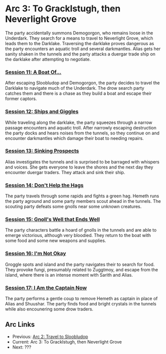 # Arc 3: To Gracklstugh, then Neverlight Grove

The party accidentally summons Demogorgon, who remains loose in
the Underdark. They search for a means to travel to Neverlight
Grove, which leads them to the Darklake. Traversing the darklake
proves dangerous as the party encounters an aquatic troll and
several darkmantles. Alias gets her sanity shaken in the tunnels
and the party attacks a duergar trade ship on the darklake after
attempting to negotiate.

### [Session 11: A Boat Of...](session11-2020-11-29.md)
After escaping Sloobludop and Demogorgon, the party decides to travel
the Darklake to navigate much of the Underdark. The drow search party
catches them and there is a chase as they build a boat and escape
their former captors.

### [Session 12: Ships and Giggles](session12-2021-01-03.md)
While traveling along the darklake, the party squeezes through
a narrow passage encounters and aquatic troll. After narrowly
escaping destruction the party docks and hears noises from the
tunnels, so they continue on and encounter darkmantles which
damage their boat to needing repairs.

### [Session 13: Sinking Prospects](session13-2021-01-16.md)
Alias investigates the tunnels and is surprised to be barraged
with whispers and voices. She gets everyone to leave the shores
and the next day they encounter duergar traders. They attack
and sink their ship.

### [Session 14: Don't Help the Hags](session14-2021-02-06.md)
The party travels through some rapids and fights a green hag. Hemeth
runs the party aground and some party members scout ahead in the
tunnels. The scouting party defeats some gnolls near some unknown
creatures.

### [Session 15: Gnoll's Well that Ends Well](session15-2021-02-20.md)
The party characters battle a hoard of gnolls in the tunnels and
are able to emerge victorious, although very bloodied. They return
to the boat with some food and some new weapons and supplies.

### [Session 16: I'm Not Okay](session16-2021-03-06.md)
Groggle spots and island and the party navigates their to
search for food. They provoke fungi, presumably related to
Zuggtmoy, and escape from the island, where there is an intense
moment with Sarith and Alias.

### [Session 17: I Am the Captain Now](session17-2021-04-18.md)
The party performs a gentle coup to remove Hemeth as captain in place
of Alias and Shuushar. The party finds food and bright crystals in
the tunnels while also encounering some drow traders.

## Arc Links
* Previous: [Arc 2: Travel to Sloobludop](../arc02/info.md)
* Current: Arc 3: To Gracklstugh, then Neverlight Grove
* Next: ???
